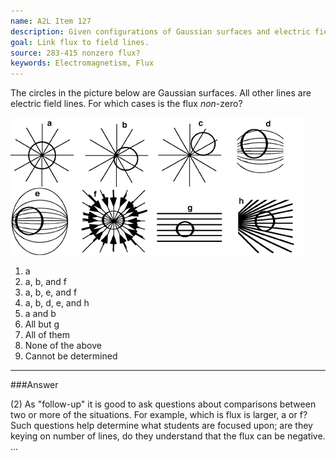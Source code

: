 ```yaml
---
name: A2L Item 127
description: Given configurations of Gaussian surfaces and electric field lines, identify the situations having non-zero flux.
goal: Link flux to field lines.
source: 283-415 nonzero flux?
keywords: Electromagnetism, Flux
---
```


The circles in the picture below are Gaussian surfaces. All other lines
are electric field lines. For which cases is the flux <i>non</i>-zero?

![Item127_fig1.gif](../images/Item127_fig1.gif)

1. a
2. a, b, and f
3. a, b, e, and f
4. a, b, d, e, and h
5. a and b
6. All but g
7. All of them
8. None of the above
9. Cannot be determined


<hr/>

###Answer 

(2) As "follow-up" it is good to ask questions about comparisons
between two or more of the situations. For example, which is flux is
larger, a or f? Such questions help determine what students are focused
upon; are they keying on number of lines, do they understand that the
flux can be negative.
...
